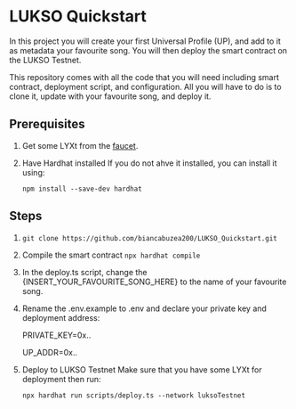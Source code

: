 # LUKSO Quickstart

In this project you will create your first Universal Profile (UP), and add to it as metadata your favourite song. You will then deploy the smart contract on the LUKSO Testnet.

This repository comes with all the code that you will need including smart contract, deployment script, and configuration. All you will have to do is to clone it, update with your favourite song, and deploy it.

## Prerequisites

1. Get some LYXt from the [faucet](https://faucet.testnet.lukso.network).
2. Have Hardhat installed
   If you do not ahve it installed, you can install it using:

   `npm install --save-dev hardhat`

## Steps

1. `git clone https://github.com/biancabuzea200/LUKSO_Quickstart.git`

2. Compile the smart contract
   `npx hardhat compile`

3. In the deploy.ts script, change the {INSERT_YOUR_FAVOURITE_SONG_HERE} to the name of your favourite song.

4. Rename the .env.example to .env and declare your private key and deployment address:

   PRIVATE_KEY=0x..

   UP_ADDR=0x..

5. Deploy to LUKSO Testnet
   Make sure that you have some LYXt for deployment then run:

   `npx hardhat run scripts/deploy.ts --network luksoTestnet`
